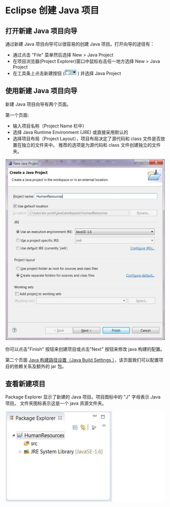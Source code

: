 
# Eclipse 创建 Java 项目

## 打开新建 Java 项目向导

通过新建 Java 项目向导可以很容易的创建 Java 项目。打开向导的途径有：

*   通过点击 "File" 菜单然后选择 New &gt; Java Project
*   在项目浏览器(Project Explorer)窗口中鼠标右击任一地方选择 New &gt; Java Project
*   在工具条上点击新建按钮 (![new_button](../img/new_button.jpg) ) 并选择 Java Project

## 使用新建 Java 项目向导

新建 Java 项目向导有两个页面。

第一个页面:

*   输入项目名称（Project Name 栏中）
*   选择 Java Runtime Environment (JRE) 或直接采用默认的
*   选择项目布局（Project Layout），项目布局决定了源代码和 class 文件是否放置在独立的文件夹中。 推荐的选项是为源代码和 class 文件创建独立的文件夹。

![new_java_project](../img/new_java_project.jpg)

你可以点击"Finish" 按钮来创建项目或点击"Next" 按钮来修改 java 构建的配置。

第二个页面 [Java 构建路径设置（Java Build Settings ）](eclipse-java-build-path.html)，该页面我们可以配置项目的依赖关系及额外的 jar 包。

## 查看新建项目

Package Explorer 显示了新建的 Java 项目。项目图标中的 "J" 字母表示 Java 项目。 文件夹图标表示这是一个 java 资源文件夹。

![new_java_project_pe](../img/new_java_project_pe.jpg)  
